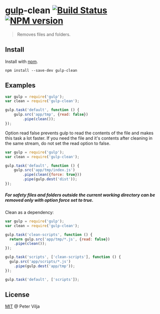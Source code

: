 # [gulp](https://github.com/wearefractal/gulp)-clean [![Build Status](https://secure.travis-ci.org/peter-vilja/gulp-clean.png?branch=master)](https://travis-ci.org/peter-vilja/gulp-clean) [![NPM version](https://badge.fury.io/js/gulp-clean.png)](http://badge.fury.io/js/gulp-clean)

> Removes files and folders.

## Install

Install with [npm](https://npmjs.org/package/gulp-clean).

```
npm install --save-dev gulp-clean
```

## Examples

```js
var gulp = require('gulp');
var clean = require('gulp-clean');

gulp.task('default', function () {
	gulp.src('app/tmp', {read: false})
		.pipe(clean());
});
```
Option read false prevents gulp to read the contents of the file and makes this task a lot faster. If you need the file and it's contents after cleaning in the same stream, do not set the read option to false.

```js
var gulp = require('gulp');
var clean = require('gulp-clean');

gulp.task('default', function () {
	gulp.src('app/tmp/index.js')
		.pipe(clean({force: true}))
		.pipe(gulp.dest('dist'));
});
```

##### For safety files and folders outside the current working directory can be removed only with option force set to true.

Clean as a dependency:

```js
var gulp = require('gulp');
var clean = require('gulp-clean');

gulp.task('clean-scripts', function () {
  return gulp.src('app/tmp/*.js', {read: false})
    .pipe(clean());
});

gulp.task('scripts', ['clean-scripts'], function () {
  gulp.src('app/scripts/*.js')
    .pipe(gulp.dest('app/tmp'));
});

gulp.task('default', ['scripts']);
```


## License

[MIT](http://en.wikipedia.org/wiki/MIT_License) @ Peter Vilja
